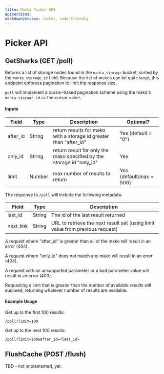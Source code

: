 ```yaml
---
title: Manta Picker API
apisections: 
markdown2extras: tables, code-friendly
---
```

<!--
    This Source Code Form is subject to the terms of the Mozilla Public
    License, v. 2.0. If a copy of the MPL was not distributed with this
    file, You can obtain one at http://mozilla.org/MPL/2.0/.
-->

<!--
    Copyright 2019 Joyent, Inc.
-->

# Picker API




## GetSharks (GET /poll)

Returns a list of storage nodes found in the `manta_storage` bucket, sorted by the ```manta_storage_id``` field.  Because the list of makos
can be quite large, this endpoint enforces pagination to limit the response size.

```poll``` will implement a cursor-based pagination scheme using the mako's ```manta_storage_id``` as the cursor value.

#### Inputs
| Field        | Type    | Description                                      | Optional?
| ------------ | ------- | ------------------------------------------------ |----------|
| after_id     | String  | return results for mako with a storage id greater than "after_id" | Yes (default = "0") |
| only_id     | String  | return result for only the mako specified by the storage id "only_id" | Yes |
| limit        | Number  | max number of results to return | Yes (default/max = 500) |


The response to ```/poll``` will include the following metadata:

| Field | Type | Description |
| ----- | ---- | ----------- |
| last_id | String | The id of the last result returned |
| next_link | String | URL to retrieve the next result set (using limit value from previous request) |

A request where "after_id" is greater than all of the mako will result in an error (404).

A request where "only_id" does not match any mako will result in an error (404).

A request with an unsupported parameter or a bad parameter value will result in an error (400).

Requesting a limit that is greater than the number of available results will succeed, returning whatever number of results are available.

#### Example Usage

Get up to the first 100 results:

```
/poll?limit=100
```

Get up to the next 100 results:

```
/poll?limit=100&after_id=<last_id>
```

## FlushCache (POST /flush)

TBD - not implemented, yet.

